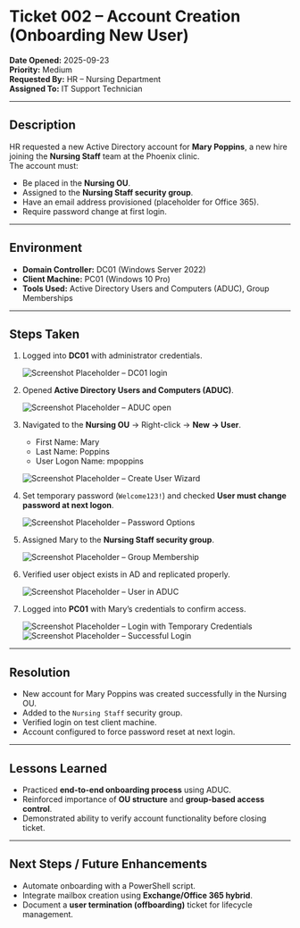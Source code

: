# Ticket 002 – Account Creation (Onboarding New User)

**Date Opened:** 2025-09-23  
**Priority:** Medium  
**Requested By:** HR – Nursing Department  
**Assigned To:** IT Support Technician  

---

## Description  
HR requested a new Active Directory account for **Mary Poppins**, a new hire joining the **Nursing Staff** team at the Phoenix clinic.  
The account must:  
- Be placed in the **Nursing OU**.  
- Assigned to the **Nursing Staff security group**.  
- Have an email address provisioned (placeholder for Office 365).  
- Require password change at first login.  

---

## Environment  
- **Domain Controller:** DC01 (Windows Server 2022)  
- **Client Machine:** PC01 (Windows 10 Pro)  
- **Tools Used:** Active Directory Users and Computers (ADUC), Group Memberships  

---

## Steps Taken  

1. Logged into **DC01** with administrator credentials.  

   ![Screenshot Placeholder – DC01 login](Screenshots/Ticket002_step1.png)  

2. Opened **Active Directory Users and Computers (ADUC)**.  

   ![Screenshot Placeholder – ADUC open](Screenshots/Ticket002_step2.png)  

3. Navigated to the **Nursing OU** → Right-click → **New → User**.  
   - First Name: Mary  
   - Last Name: Poppins  
   - User Logon Name: mpoppins  

   ![Screenshot Placeholder – Create User Wizard](Screenshots/Ticket002_step3.png)  

4. Set temporary password (`Welcome123!`) and checked **User must change password at next logon**.  

   ![Screenshot Placeholder – Password Options](Screenshots/Ticket002_step4.png)  

5. Assigned Mary to the **Nursing Staff security group**.  

   ![Screenshot Placeholder – Group Membership](Screenshots/Ticket002_step5.png)  

6. Verified user object exists in AD and replicated properly.  

   ![Screenshot Placeholder – User in ADUC](Screenshots/Ticket002_step6.png)  

7. Logged into **PC01** with Mary’s credentials to confirm access.  

   ![Screenshot Placeholder – Login with Temporary Credentials](Screenshots/Ticket002_step7.png)  
   ![Screenshot Placeholder – Successful Login](Screenshots/Ticket002_step8.png)

---

## Resolution  
- New account for Mary Poppins was created successfully in the Nursing OU.  
- Added to the `Nursing Staff` security group.  
- Verified login on test client machine.  
- Account configured to force password reset at next login.  

---

## Lessons Learned  
- Practiced **end-to-end onboarding process** using ADUC.  
- Reinforced importance of **OU structure** and **group-based access control**.  
- Demonstrated ability to verify account functionality before closing ticket.  

---

## Next Steps / Future Enhancements  
- Automate onboarding with a PowerShell script.  
- Integrate mailbox creation using **Exchange/Office 365 hybrid**.  
- Document a **user termination (offboarding)** ticket for lifecycle management.  